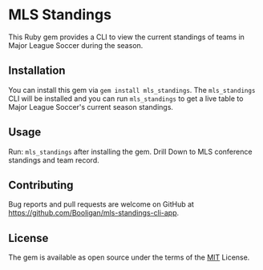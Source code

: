 # MLS Standings

This Ruby gem provides a CLI to view the current standings of teams in Major League Soccer during the season.

## Installation

You can install this gem via ```gem install mls_standings```. The ```mls_standings``` CLI will be installed and you can run ```mls_standings``` to get a live table to Major League Soccer's current season standings.

## Usage

Run: ```mls_standings``` after installing the gem.
Drill Down to MLS conference standings and team record.

## Contributing

Bug reports and pull requests are welcome on GitHub at https://github.com/Booligan/mls-standings-cli-app.

## License

The gem is available as open source under the terms of the [MIT](https://github.com/Booligan/mls-standings-cli-app/blob/master/LICENSE.md) License.
